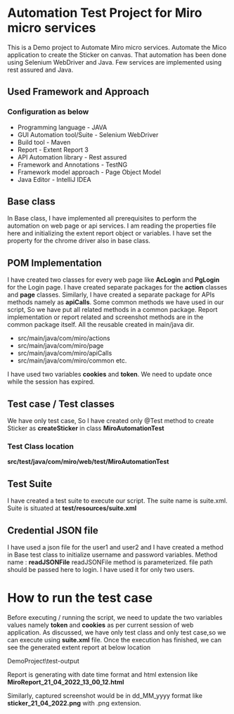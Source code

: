 # Automation Test Project for Miro micro services

This is a Demo project to Automate Miro micro services. Automate the Mico application to create the Sticker on canvas. That
automation has been done using Selenium WebDriver and Java. Few services are implemented using rest assured and Java.
## Used Framework and Approach

### Configuration as below

* Programming language         - JAVA
* GUI Automation tool/Suite    - Selenium WebDriver
* Build tool                   - Maven
* Report                       - Extent Report 3
* API Automation library       - Rest assured
* Framework and Annotations    - TestNG
* Framework model approach     - Page Object Model
* Java Editor                  - IntelliJ IDEA

## Base class
In Base class, I have implemented all prerequisites to perform the automation on web page or api services. I am reading the properties file here and initializing the extent report object or variables. I have set the property for the chrome driver also in base class. 

## POM Implementation

I have created two classes for every web page like **AcLogin** and **PgLogin** for the Login page. I have created separate
packages for the **action** classes and **page** classes. Similarly, I have created a separate package for APIs methods namely
as **apiCalls**. Some common methods we have used in our script, So we have put all related methods in a common package.
Report implementation or report related and screenshot methods are in the common package itself.
All the reusable created in main/java dir.

- src/main/java/com/miro/actions
- src/main/java/com/miro/page
- src/main/java/com/miro/apiCalls
- src/main/java/com/miro/common   etc.

I have used two variables **cookies** and **token**. We need to update once while the session has expired.

## Test case / Test classes

We have only test case, So I have created only @Test method to create Sticker as **createSticker** in class **MiroAutomationTest**

### Test Class location
**src/test/java/com/miro/web/test/MiroAutomationTest**


## Test Suite
I have created a test suite to execute our script. The suite name is suite.xml.
Suite is situated at
**test/resources/suite.xml**

## Credential JSON file
I have used a json file for the user1 and user2 and I have created a method in Base test class to initialize username and password variables.
Method name : **readJSONFile**
readJSONFile method is parameterized. file path should be passed here to login.
I have used it for only two users.

# How to run the test case
Before executing / running the script, we need to update the two variables values namely **token** and **cookies** as per current session of web application.
As discussed, we have only test class and only test case,so we can execute using **suite.xml** file.
Once the execution has finished, we can see the generated extent report at below location 

DemoProject\test-output

Report is generating with date time format and html extension like
**MiroReport_21_04_2022_13_00_12.html**

Similarly, captured screenshot would be in dd_MM_yyyy format like
**sticker_21_04_2022.png** with .png extension.

